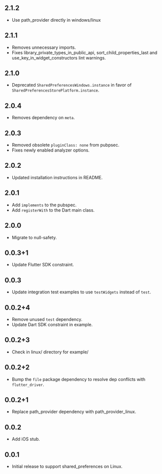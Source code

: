 ## 2.1.2

* Use path_provider directly in windows/linux

## 2.1.1

* Removes unnecessary imports.
* Fixes library_private_types_in_public_api, sort_child_properties_last and use_key_in_widget_constructors
  lint warnings.

## 2.1.0

* Deprecated `SharedPreferencesWindows.instance` in favor of `SharedPreferencesStorePlatform.instance`.

## 2.0.4

* Removes dependency on `meta`.

## 2.0.3

* Removed obsolete `pluginClass: none` from pubpsec.
* Fixes newly enabled analyzer options.

## 2.0.2

* Updated installation instructions in README.

## 2.0.1

* Add `implements` to the pubspec.
* Add `registerWith` to the Dart main class.

## 2.0.0

* Migrate to null-safety.

## 0.0.3+1

* Update Flutter SDK constraint.

## 0.0.3

* Update integration test examples to use `testWidgets` instead of `test`.

## 0.0.2+4

* Remove unused `test` dependency.
* Update Dart SDK constraint in example.

## 0.0.2+3

* Check in linux/ directory for example/

## 0.0.2+2

* Bump the `file` package dependency to resolve dep conflicts with `flutter_driver`.

## 0.0.2+1
* Replace path_provider dependency with path_provider_linux.

## 0.0.2
* Add iOS stub.

## 0.0.1
* Initial release to support shared_preferences on Linux.
